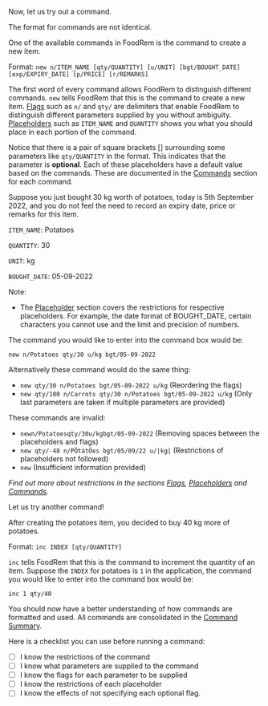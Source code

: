 <!-- markdownlint-disable-file first-line-h1 -->

Now, let us try out a command.

The format for commands are not identical.

One of the available commands in FoodRem is the command to create a new item.

Format: `new n/ITEM_NAME [qty/QUANTITY] [u/UNIT] [bgt/BOUGHT_DATE] [exp/EXPIRY_DATE] [p/PRICE] [r/REMARKS]`

The first word of every command allows FoodRem to distinguish different commands. `new` tells FoodRem that this is the command to create a new item. [Flags](#flags) such as `n/` and `qty/` are delimiters that enable FoodRem to distinguish different parameters supplied by you without ambiguity. [Placeholders](#placeholders) such as `ITEM_NAME` and `QUANTITY` shows you what you should place in each portion of the command.

Notice that there is a pair of square brackets [] surrounding some parameters like `qty/QUANTITY` in the format. This indicates that the parameter is **optional**. Each of these placeholders have a default value based on the commands. These are documented in the [Commands](#commands) section for each command.

Suppose you just bought 30 kg worth of potatoes, today is 5th September 2022, and you do not feel the need to record an expiry date, price or remarks for this item.

`ITEM_NAME`: Potatoes

`QUANTITY`: 30

`UNIT`: kg

`BOUGHT_DATE`: 05-09-2022

Note:

* The [Placeholder](#placeholders) section covers the restrictions for respective placeholders. For example, the date format of BOUGHT_DATE, certain characters you cannot use and the limit and precision of numbers.

The command you would like to enter into the command box would be:

`new n/Potatoes qty/30 u/kg bgt/05-09-2022`

Alternatively these command would do the same thing:

* `new qty/30 n/Potatoes bgt/05-09-2022 u/kg` (Reordering the flags)
* `new qty/100 n/Carrots qty/30 n/Potatoes bgt/05-09-2022 u/kg` (Only last parameters are taken if multiple parameters are provided)

These commands are invalid:

* `newn/Potatoesqty/30u/kgbgt/05-09-2022` (Removing spaces between the placeholders and flags)
* `new qty/-48 n/PÖtátÖes bgt/05/09/22 u/|kg|` (Restrictions of placeholders not followed)
* `new` (Insufficient information provided)

_Find out more about restrictions in the sections [Flags](#flags), [Placeholders](#placeholders) and [Commands](#commands)._

Let us try another command!

After creating the potatoes item, you decided to buy 40 kg more of potatoes.

Format: `inc INDEX [qty/QUANTITY]`

`inc` tells FoodRem that this is the command to increment the quantity of an item. Suppose the `INDEX` for potatoes is `1` in the application, the command you would like to enter into the command box would be:

`inc 1 qty/40`

You should now have a better understanding of how commands are formatted and used. All commands are consolidated in the [Command Summary](#command-summary).

Here is a checklist you can use before running a command:

* [ ] I know the restrictions of the command
* [ ] I know what parameters are supplied to the command
* [ ] I know the flags for each parameter to be supplied
* [ ] I know the restrictions of each placeholder
* [ ] I know the effects of not specifying each optional flag.
